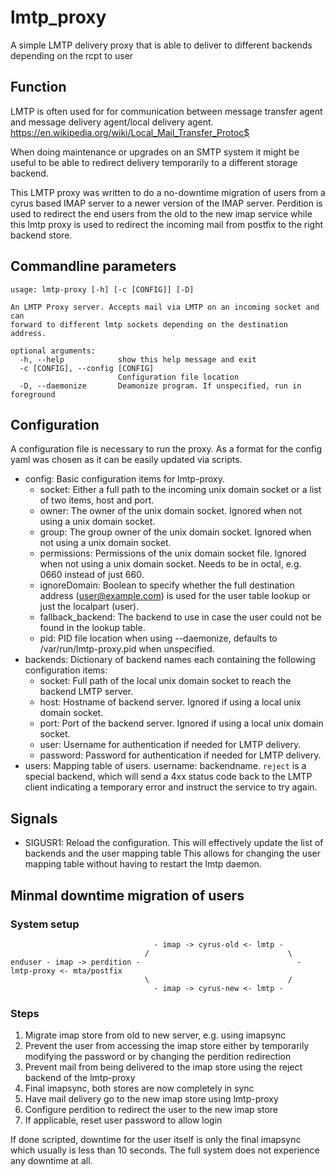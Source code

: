 # lmtp_proxy
A simple LMTP delivery proxy that is able to deliver to different backends depending on the rcpt to user


## Function
LMTP is often used for for communication between message transfer agent and message delivery agent/local delivery agent. https://en.wikipedia.org/wiki/Local_Mail_Transfer_Protoc$

When doing maintenance or upgrades on an SMTP system it might be useful to be able to redirect delivery temporarily to a different storage backend.

This LMTP proxy was written to do a no-downtime migration of users from a cyrus based IMAP server to a newer version of the IMAP server.
Perdition is used to redirect the end users from the old to the new imap service while this lmtp proxy is used to redirect the incoming mail
from postfix to the right backend store.


## Commandline parameters
```
usage: lmtp-proxy [-h] [-c [CONFIG]] [-D]

An LMTP Proxy server. Accepts mail via LMTP on an incoming socket and can
forward to different lmtp sockets depending on the destination address.

optional arguments:
  -h, --help            show this help message and exit
  -c [CONFIG], --config [CONFIG]
                        Configuration file location
  -D, --daemonize       Deamonize program. If unspecified, run in foreground
```


## Configuration
A configuration file is necessary to run the proxy. As a format for the config yaml was chosen as it can be easily updated
via scripts.

* config: Basic configuration items for lmtp-proxy.
  * socket: Either a full path to the incoming unix domain socket or a list of two items, host and port.
  * owner: The owner of the unix domain socket. Ignored when not using a unix domain socket.
  * group: The group owner of the unix domain socket. Ignored when not using a unix domain socket.
  * permissions: Permissions of the unix domain socket file. Ignored when not using a unix domain socket. Needs to be in octal, e.g. 0660 instead of just 660.
  * ignoreDomain: Boolean to specify whether the full destination address (user@example.com) is used for the user table lookup or just the localpart (user).
  * fallback_backend: The backend to use in case the user could not be found in the lookup table.
  * pid: PID file location when using --daemonize, defaults to /var/run/lmtp-proxy.pid when unspecified.
* backends: Dictionary of backend names each containing the following configuration items:
  * socket: Full path of the local unix domain socket to reach the backend LMTP server.
  * host: Hostname of backend server. Ignored if using a local unix domain socket.
  * port: Port of the backend server. Ignored if using a local unix domain socket.
  * user: Username for authentication if needed for LMTP delivery.
  * password: Password for authentication if needed for LMTP delivery.
* users: Mapping table of users. username: backendname.
  `reject` is a special backend, which will send a 4xx status code back to the LMTP client indicating a temporary error and instruct the service to try again.


## Signals

* SIGUSR1: Reload the configuration. This will effectively update the list of backends and the user mapping table
  This allows for changing the user mapping table without having to restart the lmtp daemon.


## Minmal downtime migration of users

### System setup
```
                                - imap -> cyrus-old <- lmtp -
                              /                               \
enduser - imap -> perdition -                                   - lmtp-proxy <- mta/postfix
                              \                               /
                                - imap -> cyrus-new <- lmtp -
```

### Steps
1. Migrate imap store from old to new server, e.g. using imapsync
2. Prevent the user from accessing the imap store either by temporarily modifying the password
   or by changing the perdition redirection
3. Prevent mail from being delivered to the imap store using the reject backend of the lmtp-proxy
4. Final imapsync, both stores are now completely in sync
5. Have mail delivery go to the new imap store using lmtp-proxy
6. Configure perdition to redirect the user to the new imap store
7. If applicable, reset user password to allow login

If done scripted, downtime for the user itself is only the final imapsync which usually is less than 10 seconds.
The full system does not experience any downtime at all.
